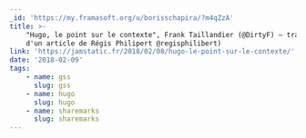 ```yaml
---
_id: 'https://my.framasoft.org/u/borisschapira/?m4qZzA'
title: >-
    "Hugo, le point sur le contexte", Frank Taillandier (@DirtyF) – traduction
    d'un article de Régis Philipert @regisphilibert)
link: 'https://jamstatic.fr/2018/02/08/hugo-le-point-sur-le-contexte/'
date: '2018-02-09'
tags:
    - name: gss
      slug: gss
    - name: hugo
      slug: hugo
    - name: sharemarks
      slug: sharemarks
---
```


<div class="markdown"><p></p></div>
